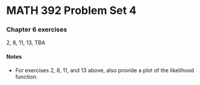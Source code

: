 MATH 392 Problem Set 4
================

### Chapter 6 exercises

2, 8, 11, 13, TBA

#### Notes

-   For exercises 2, 8, 11, and 13 above, also provide a plot of the likelihood function.
